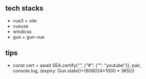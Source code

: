 ## tech stacks

- vue3 + vite
- vueuse
- windicss
- gun + gun-vue

## tips
- const cert = await SEA.certify("*", {"#": {"*": "youtube"}}, pair, console.log, {expiry: Gun.state()+(60*60*24*1000 * 365)})
